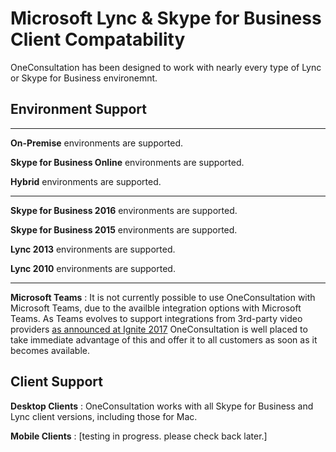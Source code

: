 # Microsoft Lync & Skype for Business Client Compatability

OneConsultation has been designed to work with nearly every type of Lync or Skype for Business environemnt.

## Environment Support
---
**On-Premise** environments are supported.

**Skype for Business Online** environments are supported.

**Hybrid** environments are supported.


---
**Skype for Business 2016** environments are supported.

**Skype for Business 2015** environments are supported.

**Lync 2013** environments are supported.

**Lync 2010** environments are supported.


---
**Microsoft Teams** : It is not currently possible to use OneConsultation with Microsoft Teams, due to the availble integration options with Microsoft Teams. As Teams evolves to support integrations from 3rd-party video providers [as announced at Ignite 2017](https://www.microsoft.com/en-us/microsoft-365/blog/2017/09/25/a-new-vision-for-intelligent-communications-in-office-365/) OneConsultation is well placed to take immediate advantage of this and offer it to all customers as soon as it becomes available.

## Client Support

**Desktop Clients** : OneConsultation works with all Skype for Business and Lync client versions, including those for Mac.

**Mobile Clients** : [testing in progress. please check back later.] 